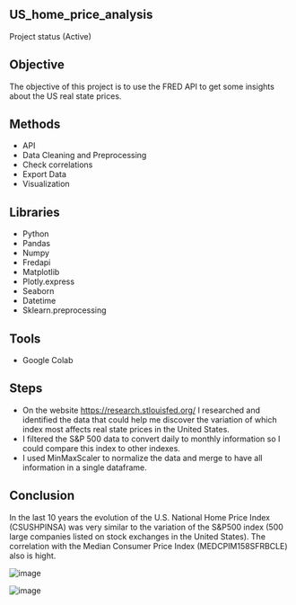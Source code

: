 ## US_home_price_analysis 
  Project status (Active)

## Objective
  The objective of this project is to use the FRED API to get some insights about the US real state prices.
  
## Methods
  - API
  - Data Cleaning and Preprocessing
  - Check correlations
  - Export Data
  - Visualization
  
## Libraries 
  - Python
  - Pandas
  - Numpy
  - Fredapi
  - Matplotlib
  - Plotly.express
  - Seaborn
  - Datetime
  - Sklearn.preprocessing
  
## Tools
  - Google Colab
  
## Steps
  - On the website https://research.stlouisfed.org/ I researched and identified the data that could help me discover the variation of which index most affects real state prices in the United States.
  - I filtered the S&P 500 data to convert daily to monthly information so I could compare this index to other indexes.
  - I used MinMaxScaler to normalize the data and merge to have all information in a single dataframe.

## Conclusion
  In the last 10 years the evolution of the U.S. National Home Price Index (CSUSHPINSA) was very similar to the variation of the S&P500 index (500 large companies listed on stock exchanges in the United States). The correlation with the Median Consumer Price Index (MEDCPIM158SFRBCLE) also is hight.
    
![image](https://user-images.githubusercontent.com/112282677/205461910-0e5ef694-4d12-4f41-aafa-0e4f2d9e1d0f.png)

![image](https://user-images.githubusercontent.com/112282677/205461973-66e90bf2-1294-4c29-a4a7-0436db89ec43.png)
